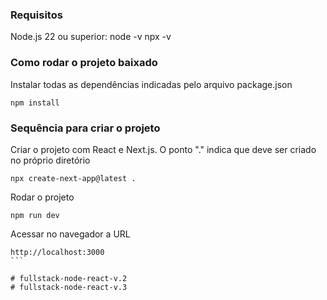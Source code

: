 ### Requisitos

Node.js 22 ou superior: node -v
npx -v

### Como rodar o projeto baixado

Instalar todas as dependências indicadas pelo arquivo package.json
```
npm install
```

### Sequência para criar o projeto

Criar o projeto com React e Next.js. O ponto "." indica que deve ser criado no próprio diretório
```
npx create-next-app@latest .
```

Rodar o projeto
```
npm run dev
```

Acessar no navegador a URL
````
http://localhost:3000
```

# fullstack-node-react-v.2
# fullstack-node-react-v.3
